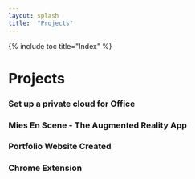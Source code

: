 ```yaml
---
layout: splash
title:  "Projects"
---
```



{% include toc title="Index" %}

# Projects

### Set up a private cloud for Office 

### Mies En Scene - The Augmented Reality App

### Portfolio Website Created 

### Chrome Extension 